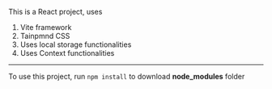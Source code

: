 This is a React project, uses 
 1. Vite framework
 2. Tainpmnd CSS
 3. Uses local storage functionalities
 4. Uses Context functionalities

-----------------------------
To use this project, run `npm install` to download **node_modules** folder
